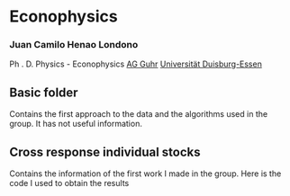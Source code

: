 # Econophysics

### Juan Camilo Henao Londono

Ph . D. Physics - Econophysics
[AG Guhr](http://www.theo.physik.uni-duisburg-essen.de/tp/ags/guhr_dir/index.html)
[Universität Duisburg-Essen](https://www.uni-due.de/)

## Basic folder

Contains the first approach to the data and the algorithms used in the group. It has not useful information.

## Cross response individual stocks

Contains the information of the first work I made in the group. Here is the code I used to obtain the results
